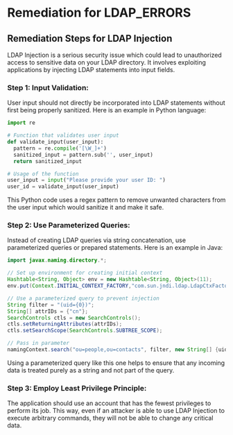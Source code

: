 # Remediation for LDAP_ERRORS

## Remediation Steps for LDAP Injection

LDAP Injection is a serious security issue which could lead to unauthorized access to sensitive data on your LDAP directory. It involves exploiting applications by injecting LDAP statements into input fields.

### Step 1: Input Validation:

User input should not directly be incorporated into LDAP statements without first being properly sanitized. Here is an example in Python language:

```python
import re

# Function that validates user input
def validate_input(user_input):
  pattern = re.compile('[\W_]+')
  sanitized_input = pattern.sub('', user_input)
  return sanitized_input

# Usage of the function
user_input = input("Please provide your user ID: ")
user_id = validate_input(user_input)
```
This Python code uses a regex pattern to remove unwanted characters from the user input which would sanitize it and make it safe.

### Step 2: Use Parameterized Queries:

Instead of creating LDAP queries via string concatenation, use parameterized queries or prepared statements. Here is an example in Java:

```java
import javax.naming.directory.*;

// Set up environment for creating initial context
Hashtable<String, Object> env = new Hashtable<String, Object>(11);
env.put(Context.INITIAL_CONTEXT_FACTORY,"com.sun.jndi.ldap.LdapCtxFactory");

// Use a parameterized query to prevent injection
String filter = "(uid={0})";
String[] attrIDs = {"cn"};
SearchControls ctls = new SearchControls();
ctls.setReturningAttributes(attrIDs);
ctls.setSearchScope(SearchControls.SUBTREE_SCOPE);

// Pass in parameter
namingContext.search("ou=people,ou=contacts", filter, new String[] {uid}, ctls);
```
Using a parameterized query like this one helps to ensure that any incoming data is treated purely as a string and not part of the query.

### Step 3: Employ Least Privilege Principle:

The application should use an account that has the fewest privileges to perform its job. This way, even if an attacker is able to use LDAP Injection to execute arbitrary commands, they will not be able to change any critical data.